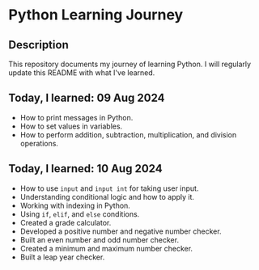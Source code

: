 # Python Learning Journey

## Description
This repository documents my journey of learning Python. I will regularly update this README with what I've learned.

## Today, I learned: 09 Aug 2024
- How to print messages in Python.
- How to set values in variables.
- How to perform addition, subtraction, multiplication, and division operations.

## Today, I learned: 10 Aug 2024
- How to use `input` and `input int` for taking user input.
- Understanding conditional logic and how to apply it.
- Working with indexing in Python.
- Using `if`, `elif`, and `else` conditions.
- Created a grade calculator.
- Developed a positive number and negative number checker.
- Built an even number and odd number checker.
- Created a minimum and maximum number checker.
- Built a leap year checker.